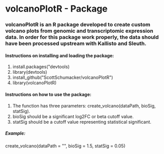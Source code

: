 # volcanoPlotR - Package

### volcanoPlotR is an R package developed to create custom volcano plots from genomic and transcriptomic expression data. In order for this package work properly, the data should have been processed upstream with Kallisto and Sleuth.

#### Instructions on installing and loading the package:
1. install.packages("devtools)
2. library(devtools)
3. install_github("ScottSchumacker/volcanoPlotR")
4. library(volcanoPlotR)

#### Instructions on how to use the package:
1. The function has three parameters: create_volcano(dataPath, bioSig, statSig).
2. bioSig should be a significant log2FC or beta cutoff value.
3. statSig should be a cutoff value representing statistical significant.

##### Example:
create_volcano(dataPath = "", bioSig = 1.5, statSig = 0.05)
